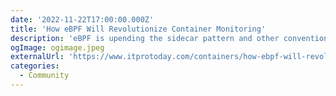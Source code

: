 ```yaml
---
date: '2022-11-22T17:00:00.000Z'
title: 'How eBPF Will Revolutionize Container Monitoring'
description: 'eBPF is upending the sidecar pattern and other conventional approaches to monitoring Docker and Kubernetes workloads. Find out how!'
ogImage: ogimage.jpeg
externalUrl: 'https://www.itprotoday.com/containers/how-ebpf-will-revolutionize-container-monitoring'
categories:
  - Community
---
```

